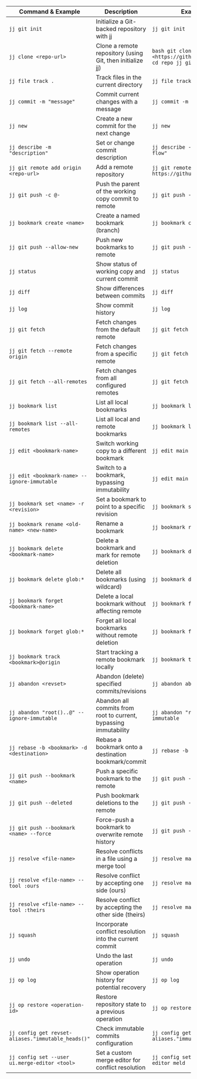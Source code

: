 | Command & Example                                  | Description                                                                  | Example Usage                                                                      |
|----------------------------------------------------|-------------------------------------------------------------------------------|------------------------------------------------------------------------------------|
| `jj git init`                                       | Initialize a Git-backed repository with jj                                      | `jj git init`                                                                       |
| `jj clone <repo-url>`                                | Clone a remote repository (using Git, then initialize jj)                        | ```bash git clone <https://github.com/user/repo.git> cd repo jj git init```  |
| `jj file track .`                                    | Track files in the current directory                                           | `jj file track .`                                                                    |
| `jj commit -m "message"`                              | Commit current changes with a message                                            | `jj commit -m "Initial commit"`                                                     |
| `jj new`                                           | Create a new commit for the next change                                        | `jj new`                                                                             |
| `jj describe -m "description"`                         | Set or change commit description                                                 | `jj describe -m "Refactored login flow"`                                           |
| `jj git remote add origin <repo-url>`                   | Add a remote repository                                                        | `jj git remote add origin https://github.com/user/repo.git`                          |
| `jj git push -c @-`                                   | Push the parent of the working copy commit to remote                             | `jj git push -c @-`                                                                    |
| `jj bookmark create <name>`                             | Create a named bookmark (branch)                                                | `jj bookmark create foo`                                                             |
| `jj git push --allow-new`                             | Push new bookmarks to remote                                                   | `jj git push --allow-new`                                                              |
| `jj status`                                        | Show status of working copy and current commit                                 | `jj status`                                                                          |
| `jj diff`                                          | Show differences between commits                                                 | `jj diff`                                                                            |
| `jj log`                                           | Show commit history                                                            | `jj log`                                                                             |
| `jj git fetch`                                      | Fetch changes from the default remote                                            | `jj git fetch`                                                                       |
| `jj git fetch --remote origin`                        | Fetch changes from a specific remote                                             | `jj git fetch --remote origin`                                                         |
| `jj git fetch --all-remotes`                          | Fetch changes from all configured remotes                                        | `jj git fetch --all-remotes`                                                           |
| `jj bookmark list`                                   | List all local bookmarks                                                       | `jj bookmark list`                                                                     |
| `jj bookmark list --all-remotes`                      | List all local and remote bookmarks                                             | `jj bookmark list --all-remotes`                                                        |
| `jj edit <bookmark-name>`                               | Switch working copy to a different bookmark                                     | `jj edit main`                                                                         |
| `jj edit <bookmark-name> --ignore-immutable`           | Switch to a bookmark, bypassing immutability                                  | `jj edit main --ignore-immutable`                                                       |
| `jj bookmark set <name> -r <revision>`                 | Set a bookmark to point to a specific revision                                  | `jj bookmark set foo -r abc123`                                                        |
| `jj bookmark rename <old-name> <new-name>`               | Rename a bookmark                                                              | `jj bookmark rename foo boo`                                                            |
| `jj bookmark delete <bookmark-name>`                     | Delete a bookmark and mark for remote deletion                                  | `jj bookmark delete foo`                                                               |
| `jj bookmark delete glob:*`                             | Delete all bookmarks (using wildcard)                                            | `jj bookmark delete glob:*`                                                            |
| `jj bookmark forget <bookmark-name>`                     | Delete a local bookmark without affecting remote                                | `jj bookmark forget foo`                                                               |
| `jj bookmark forget glob:*`                             | Forget all local bookmarks without remote deletion                               | `jj bookmark forget glob:*`                                                            |
| `jj bookmark track <bookmark>@origin`                  | Start tracking a remote bookmark locally                                        | `jj bookmark track main@origin`                                                         |
| `jj abandon <revset>`                                 | Abandon (delete) specified commits/revisions                                     | `jj abandon abc123`                                                                    |
| `jj abandon "root()..@" --ignore-immutable`                  | Abandon all commits from root to current, bypassing immutability                  | `jj abandon "root()..@" --ignore-immutable`                                                   |
| `jj rebase -b <bookmark> -d <destination>`              | Rebase a bookmark onto a destination bookmark/commit                              | `jj rebase -b foo -d main`                                                              |
| `jj git push --bookmark <name>`                         | Push a specific bookmark to the remote                                          | `jj git push --bookmark foo`                                                            |
| `jj git push --deleted`                               | Push bookmark deletions to the remote                                            | `jj git push --deleted`                                                                  |
| `jj git push --bookmark <name> --force`                   | Force-push a bookmark to overwrite remote history                                 | `jj git push --bookmark foo --force`                                                     |
| `jj resolve <file-name>`                                | Resolve conflicts in a file using a merge tool                                  | `jj resolve main.py`                                                                     |
| `jj resolve <file-name> --tool :ours`                    | Resolve conflict by accepting one side (ours)                                   | `jj resolve main.py --tool :ours`                                                        |
| `jj resolve <file-name> --tool :theirs`                   | Resolve conflict by accepting the other side (theirs)                               | `jj resolve main.py --tool :theirs`                                                       |
| `jj squash`                                        | Incorporate conflict resolution into the current commit                              | `jj squash`                                                                            |
| `jj undo`                                          | Undo the last operation                                                         | `jj undo`                                                                              |
| `jj op log`                                         | Show operation history for potential recovery                                     | `jj op log`                                                                             |
| `jj op restore <operation-id>`                         | Restore repository state to a previous operation                                  | `jj op restore 12345678`                                                                |
| `jj config get revset-aliases."immutable_heads()"`       | Check immutable commits configuration                                               | `jj config get revset-aliases."immutable_heads()"`                                       |
| `jj config set --user ui.merge-editor <tool>`            | Set a custom merge editor for conflict resolution                                | `jj config set --user ui.merge-editor meld`                                               |